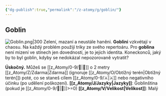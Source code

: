 ```yaml
---
{"dg-publish":true,"permalink":"/z-atomy/g/goblin/"}
---
```


## Goblin
![Goblin.png|300](/img/user/z_img/Goblin.png)
Zelení, mazaní a neustále haněni. **Goblini** vzkvétají v chaosu. Na každý problém použijí triky ze svého repertoáru. Pro **goblina** není mizení ve stínech jen dovedností, je to jejich identita. Koneckonců, jaký by to byl goblin, kdyby se nedokázal nepozorovaně vytratit?

**Úskočný.** Můžeš se [[z_Atomy/0-9/🥾\|🥾]] o 2 metry [[z_Atomy/Z/Zdarma\|Zdarma]] (ignoruje [[z_Atomy/O/Obtížný terén\|Obtížný terén]]) poté, co se staneš cílem [[z_Atomy/0-9/⚔️\|⚔️]] nebo negativního účinku (po udělení poškození).
**[[z_Atomy/J/Jazyky\|Jazyky]]**: Goblinština (pokud je [[z_Atomy/0-9/📖\|📖]]>=0)
**[[z_Atomy/V/Velikost\|Velikost]]**: Malý